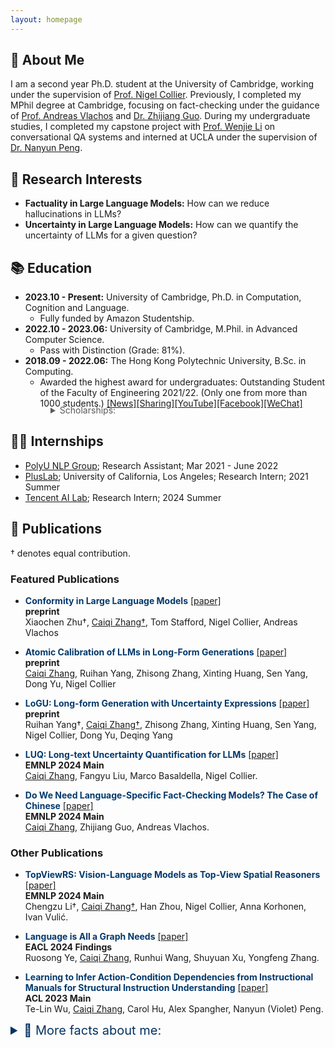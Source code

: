 ```yaml
---
layout: homepage
---
```


## &#x1F64B; About Me

I am a second year Ph.D. student at the University of Cambridge, working under the supervision of [Prof. Nigel Collier](https://sites.google.com/site/nhcollier/home). Previously, I completed my MPhil degree at Cambridge, focusing on fact-checking under the guidance of [Prof. Andreas Vlachos](https://andreasvlachos.github.io/) and [Dr. Zhijiang Guo](https://cartus.github.io/). During my undergraduate studies, I completed my capstone project with [Prof. Wenjie Li](https://www4.comp.polyu.edu.hk/~cswjli/) on conversational QA systems and interned at UCLA under the supervision of [Dr. Nanyun Peng](https://vnpeng.net/). 


## &#x1F9D0; Research Interests 

- **Factuality in Large Language Models:** How can we reduce hallucinations in LLMs?
- **Uncertainty in Large Language Models:** How can we quantify the uncertainty of LLMs for a given question?

## &#x1F4DA; Education 

- **2023.10 - Present:** University of Cambridge, Ph.D. in Computation, Cognition and Language.  
    - Fully funded by Amazon Studentship.
- **2022.10 - 2023.06:** University of Cambridge, M.Phil. in Advanced Computer Science.  
    - Pass with Distinction (Grade: 81%).
- **2018.09 - 2022.06:** The Hong Kong Polytechnic University, B.Sc. in Computing. 
    - Awarded the highest award for undergraduates: Outstanding Student of the Faculty of Engineering 2021/22. (Only one from more than 1000 students.) 
    [[News]](https://www.polyu.edu.hk/comp/news-and-events/news/2022/0324_osa_2021/)[[Sharing]](https://www.polyu.edu.hk/comp/-/media/department/comp/publication/private/comp-enews_2022-spring_for-final.pdf)[[YouTube]](https://www.youtube.com/watch?v=XTvlR4fFd0I)[[Facebook]](https://www.facebook.com/HongKongPolyU/photos/a.405574404548/10159955761959549)[[WeChat]](https://mp.weixin.qq.com/s/ev1wPnPmXhNR3dpaNlEWPA)
<details style="margin-top: -20px; padding-left: 64px;">
  <summary style="cursor: pointer; color: #595959; font-weight: normal;">Scholarships:</summary>
  <ul style="list-style-type: none; padding: 0; font-size: 14px;">
    <li>• HKSAR Government Scholarship 2020/21 and 2021/22 (HKD 160,000, around USD 20,500)</li>
    <li>• Commercial Radio 50th Anniversary Scholarship 2019/20 (HKD 80,000, around USD 10,250)</li>
    <li>• The Hong Kong Polytechnic University Scholarship 2019/20 (HKD 40,000, around USD 5,125)</li>
    <li>• Wong Tit-shing Student Exchange Scholarship 2020/21 (HKD 20,000, around USD 2,560)</li>
    <li>• WKF Foundation Service-Learning Scholarship 2020/21 (HKD 16,600, around USD 2,125)</li>
    <li>• Wei Lun Foundation Scholarship 2020/21 (HKD 16,600, around USD 2,125)</li>
    <li>• Tellhow Group Scholarship 2018/19 (CNY 10,000, around USD 1,399)</li>
    <li>• Rennie's Mill Student Aid Project Alumni Association Scholarship 2019/20 (HKD 10,000, around USD 1,250)</li>
    <li>• V.K. Hsu & Sons Foundations Ltd. Scholarship 2019/20 (HKD 10,000, around USD 1,250)</li>
    <li>• HKMA IT Management Club Scholarship 2021/22 (HKD 5,000, around USD 640)</li>
    <li>• Proof-of-Concept (POC) Funding Scheme 2021/22 (HKD 5,000, around USD 640)</li>
  </ul>
</details>
<p></p>

## &#x1F468;&#x200D;&#x1F4BB; Internships

- [PolyU NLP Group](https://polyunlp.github.io/home); Research Assistant; Mar 2021 - June 2022 
  <!-- - Supervised by Prof. Maggie Wenjie Li and Dr. Yongqi Li. -->
- [PlusLab](https://violetpeng.github.io/); University of California, Los Angeles; Research Intern; 2021 Summer
  <!-- - Supervised by Dr. Te-Lin Wu -->
- [Tencent AI Lab](https://ailab.tencent.com/ailab/en/index/); Research Intern; 2024 Summer

<!-- {% include_relative _includes/publications.md %} -->

## &#x1F4DD; Publications 
† denotes equal contribution.

### Featured Publications
- <strong><span style="color: #03396c;">Conformity in Large Language Models</span></strong> [[paper]](https://arxiv.org/abs/2410.12428)  
  **preprint**   
  Xiaochen Zhu†, <u>Caiqi Zhang†</u>, Tom Stafford, Nigel Collier, Andreas Vlachos

- <strong><span style="color: #03396c;">Atomic Calibration of LLMs in Long-Form Generations</span></strong> [[paper]](https://arxiv.org/abs/2410.13246)  
  **preprint**  
  <u>Caiqi Zhang</u>, Ruihan Yang, Zhisong Zhang, Xinting Huang, Sen Yang, Dong Yu, Nigel Collier

- <strong><span style="color: #03396c;">LoGU: Long-form Generation with Uncertainty Expressions</span></strong> [[paper]](https://arxiv.org/abs/2410.14309)  
  **preprint**  
  Ruihan Yang†, <u>Caiqi Zhang†</u>, Zhisong Zhang, Xinting Huang, Sen Yang, Nigel Collier, Dong Yu, Deqing Yang

- <strong><span style="color: #03396c;">LUQ: Long-text Uncertainty Quantification for LLMs</span></strong> [[paper]](https://arxiv.org/abs/2403.20279)  
  **EMNLP 2024 Main**  
  <u>Caiqi Zhang</u>, Fangyu Liu, Marco Basaldella, Nigel Collier.

- <strong><span style="color: #03396c;">Do We Need Language-Specific Fact-Checking Models? The Case of Chinese</span></strong>   [[paper]](https://arxiv.org/abs/2401.15498)  
  **EMNLP 2024 Main**   
  <u>Caiqi Zhang</u>, Zhijiang Guo, Andreas Vlachos.

### Other Publications
- <strong><span style="color: #03396c;">TopViewRS: Vision-Language Models as Top-View Spatial Reasoners</span></strong> [[paper]](https://arxiv.org/abs/2406.02537)  
  **EMNLP 2024 Main**  
  Chengzu Li†, <u>Caiqi Zhang†</u>, Han Zhou, Nigel Collier, Anna Korhonen, Ivan Vulić.

- <strong><span style="color: #03396c;">Language is All a Graph Needs</span></strong>   [[paper]](https://aclanthology.org/2024.findings-eacl.132/)  
  **EACL 2024 Findings**   
  Ruosong Ye, <u>Caiqi Zhang</u>, Runhui Wang, Shuyuan Xu, Yongfeng Zhang.

- <strong><span style="color: #03396c;">Learning to Infer Action-Condition Dependencies from Instructional Manuals for Structural Instruction Understanding</span></strong>   [[paper]](https://aclanthology.org/2023.acl-long.170/)   
  **ACL 2023 Main**  
  Te-Lin Wu, <u>Caiqi Zhang</u>, Carol Hu, Alex Spangher, Nanyun (Violet) Peng.


<!-- <details style="padding-left: 25px;">
  <summary style="cursor: pointer; color: #043361; font-weight: bold;">Other papers:</summary>
  
  <ul>
    <li><strong>Hybrid Learning for Mobile Ad-hoc Distancing / Positioning Using Bluetooth Low Energy.</strong> Yik Him Ho, Yunfei Liu, <strong>Caiqi Zhang</strong>, Yerkezhan Sartayeva, Henry C. B. Chan. <em>IEEE Internet of Things Journal</em>, Volume: 10, Issue: 14, 15 July 2023.</li>
    <li><strong>BlueTrk+ for Tracking Presence and Position.</strong> Yik Him Ho, Yunfei Liu, <strong>Caiqi Zhang</strong>, Henry C. B. Chan. <em>IEEE Communications Magazine</em>, Volume: 59, Issue: 8, August 2021.</li>
    <li><strong>PRUID: Practical User Interface Distribution for Multi-surface Computing.</strong> Menglong Cui, Mingsong Lv, Qingqiang He, <strong>Caiqi Zhang</strong>, Chuancai Gu, Tao Yang, Nan Guan. <em>58th ACM/IEEE Design Automation Conference</em> 2021.</li>
  </ul>
</details>
<br> -->

<details>


<summary style="cursor: pointer; color: #043361; font-weight: normal; font-size: 20px"> &#x1F440; More facts about me: </summary>
<br>
<h3>Volunteer Teaching</h3>
<p>During term breaks, I volunteered in various teaching trips to rural areas globally, covering Hong Kong, Taiwan, Guilin, Ho Chi Minh City (Vietnam), Phnom Penh (Cambodia), and Trà Vinh (Cambodia). I've participated in 10+ voluntary services, accumulating 400+ service hours, benefiting 300+ students. Also, I joined the <a href="https://www.un.org/millenniumfellows/">United Nations' Millennium Fellowship 2021</a> to promote equal education.</p>

<h3>Mandarin Debate</h3>
<p>As a member of both the PolyU and Cambridge Mandarin Debate Teams, I participated in competitions across various cities, including Singapore, Shanghai, Suzhou, Nanjing, Wuhan, Changsha, Xi'an, and Chengdu. These experiences refined my communication and critical thinking skills and provided international representation opportunities.</p>

</details>